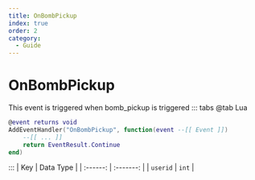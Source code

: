 ```yaml
---
title: OnBombPickup
index: true
order: 2
category:
  - Guide
---
```


# OnBombPickup
This event is triggered when bomb_pickup is triggered
::: tabs
@tab Lua
```lua
@event returns void
AddEventHandler("OnBombPickup", function(event --[[ Event ]])
    --[[ ... ]]
    return EventResult.Continue
end)
```

:::
|    Key   | Data Type |
| :------: | :-------: |
| `userid` |   `int`   |